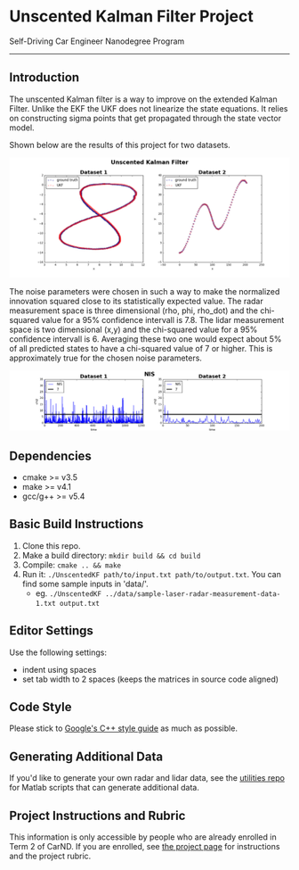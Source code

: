 # Unscented Kalman Filter Project 
Self-Driving Car Engineer Nanodegree Program

---
## Introduction
The unscented Kalman filter is a way to improve on the extended Kalman Filter. Unlike the EKF the UKF does not linearize the 
state equations. It relies on constructing sigma points that get propagated through the state vector model. 

Shown below are the results of this project for two datasets.

[//]: # (Image References)
[image1]: ./images/position.png
[image2]: ./images/NIS.png

![UKF prediction][image1]

The noise parameters were chosen in such a way to make the normalized innovation squared close to its statistically expected value.
The radar measurement space is three dimensional (rho, phi, rho_dot) and the chi-squared value for a 95% confidence intervall is 7.8.
The lidar measurement space is two dimensional (x,y) and the chi-squared value for a 95% confidence intervall is 6. Averaging these 
two one would expect about 5% of all predicted states to have a chi-squared value of 7 or higher. This is approximately true 
for the chosen noise parameters. 


![NIS][image2]


## Dependencies

* cmake >= v3.5
* make >= v4.1
* gcc/g++ >= v5.4

## Basic Build Instructions

1. Clone this repo.
2. Make a build directory: `mkdir build && cd build`
3. Compile: `cmake .. && make`
4. Run it: `./UnscentedKF path/to/input.txt path/to/output.txt`. You can find
   some sample inputs in 'data/'.
    - eg. `./UnscentedKF ../data/sample-laser-radar-measurement-data-1.txt output.txt`

## Editor Settings

Use the following settings:

* indent using spaces
* set tab width to 2 spaces (keeps the matrices in source code aligned)

## Code Style

Please stick to [Google's C++ style guide](https://google.github.io/styleguide/cppguide.html) as much as possible.

## Generating Additional Data

If you'd like to generate your own radar and lidar data, see the
[utilities repo](https://github.com/udacity/CarND-Mercedes-SF-Utilities) for
Matlab scripts that can generate additional data.

## Project Instructions and Rubric

This information is only accessible by people who are already enrolled in Term 2
of CarND. If you are enrolled, see [the project page](https://classroom.udacity.com/nanodegrees/nd013/parts/40f38239-66b6-46ec-ae68-03afd8a601c8/modules/0949fca6-b379-42af-a919-ee50aa304e6a/lessons/c3eb3583-17b2-4d83-abf7-d852ae1b9fff/concepts/4d0420af-0527-4c9f-a5cd-56ee0fe4f09e)
for instructions and the project rubric.
